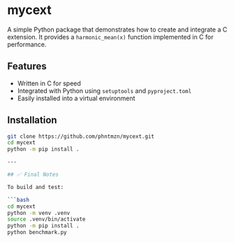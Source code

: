 # mycext

A simple Python package that demonstrates how to create and integrate a C extension. It provides a `harmonic_mean(x)` function implemented in C for performance.

## Features

- Written in C for speed
- Integrated with Python using `setuptools` and `pyproject.toml`
- Easily installed into a virtual environment

## Installation

```bash
git clone https://github.com/phntmzn/mycext.git
cd mycext
python -m pip install .

---

## ✅ Final Notes

To build and test:

```bash
cd mycext
python -m venv .venv
source .venv/bin/activate
python -m pip install .
python benchmark.py
